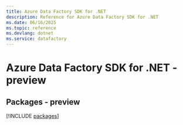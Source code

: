 ```yaml
---
title: Azure Data Factory SDK for .NET
description: Reference for Azure Data Factory SDK for .NET
ms.date: 06/16/2025
ms.topic: reference
ms.devlang: dotnet
ms.service: datafactory
---
```

# Azure Data Factory SDK for .NET - preview
## Packages - preview
[!INCLUDE [packages](data-factory-index.md)]